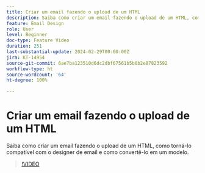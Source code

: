 ```yaml
---
title: Criar um email fazendo o upload de um HTML
description: Saiba como criar um email fazendo o upload de um HTML, como torná-lo compatível com o designer de email e como convertê-lo em um modelo.
feature: Email Design
role: User
level: Beginner
doc-type: Feature Video
duration: 251
last-substantial-update: 2024-02-29T00:00:00Z
jira: KT-14954
source-git-commit: 6ae7ba123510d6dc2dbf67561b5b0b2e87823592
workflow-type: ht
source-wordcount: '64'
ht-degree: 100%

---
```



# Criar um email fazendo o upload de um HTML

Saiba como criar um email fazendo o upload de um HTML, como torná-lo compatível com o designer de email e como convertê-lo em um modelo.

>[!VIDEO](https://video.tv.adobe.com/v/3427633/?learn=on)
